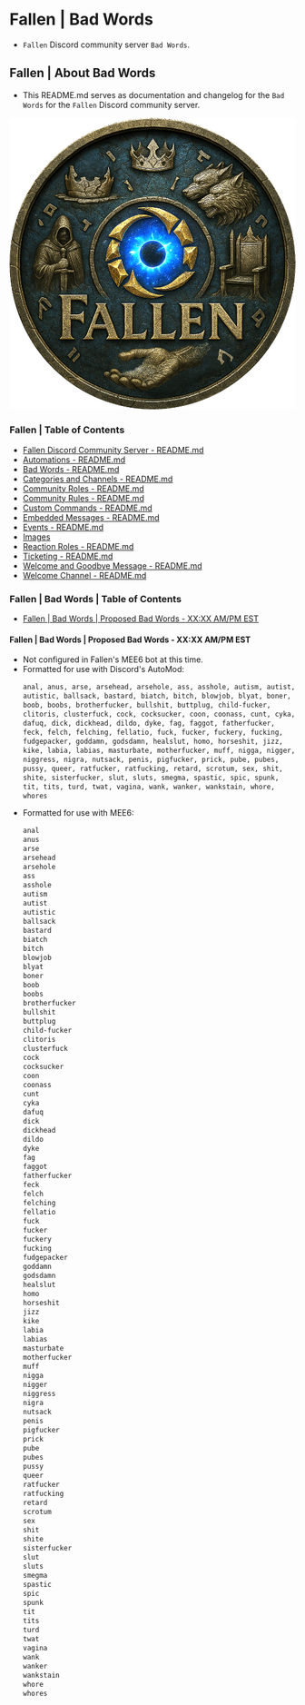 <!-- omit from toc -->
# Fallen | Bad Words
* `Fallen` Discord community server `Bad Words`.

<!-- omit from toc -->
## Fallen | About Bad Words
* This README.md serves as documentation and changelog for the `Bad Words` for the `Fallen` Discord community server.

![alttext](/Images/Server%20Icons/Fallen%20-%20Server%20Icons%20-%20949x969.png)

<!-- omit from toc -->
### Fallen | Table of Contents
* [Fallen Discord Community Server - README.md](/README.md)
* [Automations - README.md](/Automations/README.md)
* [Bad Words - README.md](/Bad%20Words/README.md)
* [Categories and Channels - README.md](/Categories%20and%20Channels/README.md)
* [Community Roles - README.md](/Community%20Roles/README.md)
* [Community Rules - README.md](/Community%20Rules/README.md)
* [Custom Commands - README.md](/Custom%20Commands/README.md)
* [Embedded Messages - README.md](/Embedded%20Messages/README.md)
* [Events - README.md](/Events/README.md)
* [Images](/Images/)
* [Reaction Roles - README.md](/Reaction%20Roles/README.md)
* [Ticketing - README.md](/Ticketing/README.md)
* [Welcome and Goodbye Message - README.md](/Welcome%20and%20Goodbye%20Message/README.md)
* [Welcome Channel - README.md](/Welcome%20Channel/README.md)

<!-- omit from toc -->
### Fallen | Bad Words | Table of Contents
* [Fallen | Bad Words | Proposed Bad Words - XX:XX AM/PM EST](#fallen--bad-words--proposed-bad-words---xxxx-ampm-est)

#### Fallen | Bad Words | Proposed Bad Words - XX:XX AM/PM EST
* Not configured in Fallen's MEE6 bot at this time.
* Formatted for use with Discord's AutoMod:
    ```
    anal, anus, arse, arsehead, arsehole, ass, asshole, autism, autist, autistic, ballsack, bastard, biatch, bitch, blowjob, blyat, boner, boob, boobs, brotherfucker, bullshit, buttplug, child-fucker, clitoris, clusterfuck, cock, cocksucker, coon, coonass, cunt, cyka, dafuq, dick, dickhead, dildo, dyke, fag, faggot, fatherfucker, feck, felch, felching, fellatio, fuck, fucker, fuckery, fucking, fudgepacker, goddamn, godsdamn, healslut, homo, horseshit, jizz, kike, labia, labias, masturbate, motherfucker, muff, nigga, nigger, niggress, nigra, nutsack, penis, pigfucker, prick, pube, pubes, pussy, queer, ratfucker, ratfucking, retard, scrotum, sex, shit, shite, sisterfucker, slut, sluts, smegma, spastic, spic, spunk, tit, tits, turd, twat, vagina, wank, wanker, wankstain, whore, whores
    ```
* Formatted for use with MEE6:
    ```
    anal
    anus
    arse
    arsehead
    arsehole
    ass
    asshole
    autism
    autist
    autistic
    ballsack
    bastard
    biatch
    bitch
    blowjob
    blyat
    boner
    boob
    boobs
    brotherfucker
    bullshit
    buttplug
    child-fucker
    clitoris
    clusterfuck
    cock
    cocksucker
    coon
    coonass
    cunt
    cyka
    dafuq
    dick
    dickhead
    dildo
    dyke
    fag
    faggot
    fatherfucker
    feck
    felch
    felching
    fellatio
    fuck
    fucker
    fuckery
    fucking
    fudgepacker
    goddamn
    godsdamn
    healslut
    homo
    horseshit
    jizz
    kike
    labia
    labias
    masturbate
    motherfucker
    muff
    nigga
    nigger
    niggress
    nigra
    nutsack
    penis
    pigfucker
    prick
    pube
    pubes
    pussy
    queer
    ratfucker
    ratfucking
    retard
    scrotum
    sex
    shit
    shite
    sisterfucker
    slut
    sluts
    smegma
    spastic
    spic
    spunk
    tit
    tits
    turd
    twat
    vagina
    wank
    wanker
    wankstain
    whore
    whores
    ```